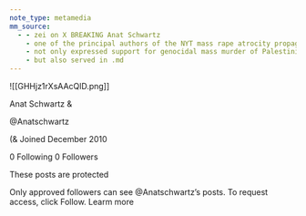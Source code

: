 ```yaml
---
note_type: metamedia
mm_source:
  - - zei on X BREAKING Anat Schwartz
    - one of the principal authors of the NYT mass rape atrocity propaganda hoax
    - not only expressed support for genocidal mass murder of Palestinians right before they gave her that job
    - but also served in .md
---
```


![[GHHjz1rXsAAcQlD.png]]

Anat Schwartz &

@Anatschwartz

(& Joined December 2010

0 Following 0 Followers

These posts are
protected

Only approved followers can see @Anatschwartz’s
posts. To request access, click Follow. Learm more


